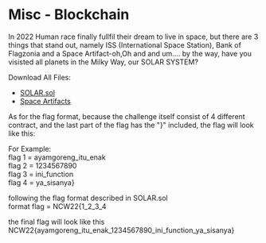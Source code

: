 Misc - Blockchain
===
In 2022 Human race finally fullfil their dream to live in space, but there are 3 things that stand out, namely ISS
(International Space Station), Bank of Flagzonia and a Space Artifact-oh,Oh and and um.... by the way, have you 
visisted all planets in the Milky Way, our SOLAR SYSTEM?

Download All Files:
- [SOLAR.sol](/NCW2022/forPlayer/SOLAR.sol)
- [Space Artifacts](/NCW2022/forPlayer/Space_Artifacts.json)

As for the flag format, because the challenge itself consist of 4 different contract, and the last part
of the flag has the "}" included, the flag will look like this:  

For Example:  
flag 1 = ayamgoreng_itu_enak  
flag 2 = 1234567890  
flag 3 = ini_function  
flag 4 = ya_sisanya}  

following the flag format described in SOLAR.sol  
format flag = NCW22{1_2_3_4  

the final flag will look like this  
NCW22{ayamgoreng_itu_enak_1234567890_ini_function_ya_sisanya}  

